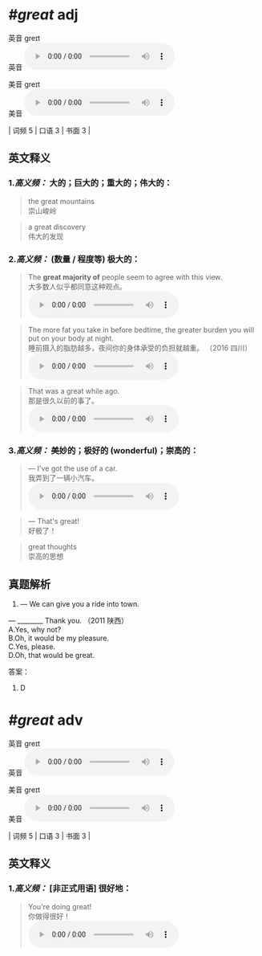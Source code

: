 # ***\#great*** adj
英音 ɡreɪt  
英音
<audio src="./media/great-B.aac" controls="controls"></audio>

美音 ɡreɪt  
美音
<audio src="./media/great.aac" controls="controls"></audio>



| 词频 5 | 口语 3 | 书面 3 |  

英文释义
---
### 1.*高义频：* **大的；巨大的；重大的；伟大的：**  

 > the great mountains   
 > 崇山峻岭    

 > a great discovery  
 > 伟大的发现    

### 2.*高义频：* **(数量 / 程度等) 极大的：**  

 > The **great majority of** people seem to agree with this view.   
 > 大多数人似乎都同意这种观点。    
<audio src="./media/great-2.aac" controls="controls"></audio>

 > The more fat you take in before bedtime, the greater burden you will put on your body at night.  
 > 睡前摄入的脂肪越多，夜间你的身体承受的负担就越重。  （2016 四川）  
<audio src="./media/great50.aac" controls="controls"></audio>

 > That was a great while ago.  
 > 那是很久以前的事了。    
<audio src="./media/great-3.aac" controls="controls"></audio>

### 3.*高义频：* **美妙的；极好的 (wonderful)；崇高的：**  

 > — I've got the use of a car.  
 > 我弄到了一辆小汽车。    
<audio src="./media/great-4.aac" controls="controls"></audio>

 > — That's great!  
 > 好极了！    

 > great thoughts  
 > 崇高的思想    


真题解析
---
1. — We can give you a ride into town.
— ________ Thank you.  （2011 陕西）  
A.Yes, why not?  
B.Oh, it would be my pleasure.  
C.Yes, please.  
D.Oh, that would be great.  

答案：
1. D  

# ***\#great*** adv
英音 ɡreɪt  
英音
<audio src="./media/great-B.aac" controls="controls"></audio>

美音 ɡreɪt  
美音
<audio src="./media/great.aac" controls="controls"></audio>



| 词频 5 | 口语 3 | 书面 3 |  

英文释义
---
### 1.*高义频：* **[非正式用语] 很好地：**  

 > You're doing great!  
 > 你做得很好！    
<audio src="./media/great-5.aac" controls="controls"></audio>


